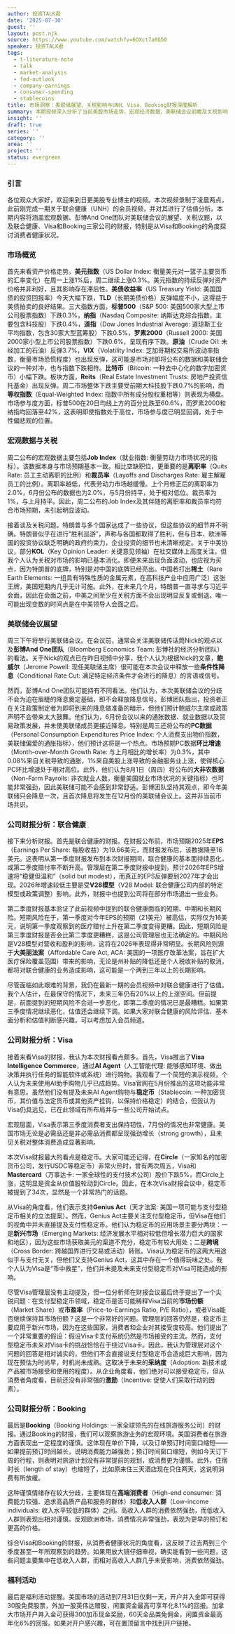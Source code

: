 ```yaml
---
author: 投资TALK君
date: '2025-07-30'
guest: ''
layout: post.njk
source: https://www.youtube.com/watch?v=6OXct7a0G50
speaker: 投资TALK君
tags:
  - t-literature-note
  - talk
  - market-analysis
  - fed-outlook
  - company-earnings
  - consumer-spending
  - stablecoins
title: 市场洞察：美联储展望、关税影响与UNH、Visa、Booking财报深度解析
summary: 本期视频深入分析了当前美股市场走势、宏观经济数据、美联储会议前瞻及关税影响。重点解读了联合健康、Visa和Booking的最新财报，揭示了医疗赔付风险、消费者健康状况差异，并探讨了Visa对AI购物和稳定币的看法。
insight: ''
draft: true
series: ''
category: ''
area: ''
project: ''
status: evergreen
---
```

### 引言

各位观众大家好，欢迎来到日更美股专业博主的视频。本次视频录制于凌晨两点，此前刚完成一期关于联合健康（UNH）的会员视频，并对其进行了估值分析。本期内容将涵盖宏观数据、彭博And One团队对美联储会议的展望、关税议题，以及联合健康、Visa和Booking三家公司的财报，特别是从Visa和Booking的角度探讨消费者健康状况。

### 市场概览

首先来看资产价格走势。**美元指数**（US Dollar Index: 衡量美元对一篮子主要货币的汇率变化）在周一上涨1%后，周二继续上涨0.3%。美元指数的持续反弹对资产价格并非利好，且其影响存在滞后性。**美债收益率**（US Treasury Yield: 美国国债的投资回报率）今天大幅下跌，**TLD**（长期美债价格）反弹幅度不小，这得益于美债拍卖的良好结果。三大指数方面，**标普500**（S&P 500: 美国500家大型上市公司股票指数）下跌0.3%，**纳指**（Nasdaq Composite: 纳斯达克综合指数，主要包含科技股）下跌0.4%，**道指**（Dow Jones Industrial Average: 道琼斯工业平均指数，包含30家大型蓝筹股）下跌0.5%，**罗素2000**（Russell 2000: 美国2000家小型上市公司股票指数）下跌0.6%，呈现有序下跌。**原油**（Crude Oil: 未经加工的石油）反弹3.7%，**VIX**（Volatility Index: 芝加哥期权交易所波动率指数，衡量市场恐慌程度）也出现反弹，这可能是市场对即将公布的数据和美联储会议的一种对冲，也与指数下跌相符。**比特币**（Bitcoin: 一种去中心化的数字加密货币）小幅下跌。板块方面，**Reits**（Real Estate Investment Trusts: 房地产投资信托基金）出现反弹。周二市场整体下跌主要受前期大科技股下跌0.7%的影响，而**等权指数**（Equal-Weighted Index: 指数中所有成分股权重相等）则表现为横盘。市场参与度方面，标普500在20日均线上方的百分比跌至60.6%，而罗素2000和纳指均回落至42%，这表明即使指数处于高位，市场参与度已明显回调，处于中性偏悲观的位置。

### 宏观数据与关税

周二公布的宏观数据主要包括**Job Index**（就业指数: 衡量劳动力市场状况的指标）。该数据本身与市场预期基本一致。相比空缺职位，更重要的是**离职率**（Quits Rate: 员工主动离职的比例）和**裁员率**（Layoffs and Discharges Rate: 雇主解雇员工的比例）。离职率越低，代表劳动力市场越缓慢。上个月修正后的离职率为2.0%，6月份公布的数据也为2.0%，与5月份持平，处于相对低位。裁员率为1%，与上月持平。因此，周二公布的Job Index及其伴随的离职率和裁员率均符合市场预期，未引起明显波动。

接着谈及关税问题。特朗普与多个国家达成了一些协议，但这些协议的细节并不明确。特朗普似乎在进行“胜利巡游”，声称与各国都取得了胜利，但与日本、欧洲等国的投资协议缺乏明确的政府约束力，企业投资的细节也未清晰规定。关于中美协议，部分**KOL**（Key Opinion Leader: 关键意见领袖）在社交媒体上高度关注，但我个人认为关税对市场的影响已基本消化。即便未来出现负面波动，也应视为买点，因为特朗普的底牌，特别是对中国的底牌已经亮出。中国若打出**稀土**（Rare Earth Elements: 一组具有特殊性质的金属元素，在高科技产业中应用广泛）这张王牌，美国短期内几乎无计可施。此外，在未来几个月，特朗普一直寻求与习近平会面，因此在会面之前，中美之间至少在关税方面不会出现明显反复或倒退。唯一可能出现变数的时间点是在中美领导人会面之后。

### 美联储会议展望

周三下午将举行美联储会议。在会议前，通常会关注美联储传话筒Nick的观点以及**彭博And One团队**（Bloomberg Economics Team: 彭博社的经济分析团队）的看法。关于Nick的观点已在昨日视频中分享，我个人认为根据Nick的文章，**鲍威尔**（Jerome Powell: 现任美联储主席）很可能在本次会议中释放一些**条件性降息**（Conditional Rate Cut: 满足特定经济条件才会进行的降息）的言语或信号。

然而，彭博And One团队可能持有不同看法。他们认为，本次美联储会议的分歧不会为迫在眉睫的降息奠定基础，即不会释放降息信号。彭博团队指出，投资者正在关注政策制定者为即将到来的降息做准备的暗示，但他们预计鲍威尔主席或政策声明不会带来太大鼓舞。他们认为，6月份会议以来的通胀数据、就业数据以及贸易政策发展，并未使美联储成员更接近降息。特别是周三还将公布的**PC数据**（Personal Consumption Expenditures Price Index: 个人消费支出物价指数，美联储偏爱的通胀指标），他们预计这将是一个热点。市场预期PC数据**环比增速**（Month-over-Month Growth Rate: 与上月相比的增长率）为0.3%，其中0.08%来自关税导致的通胀，1%来自美股上涨导致的金融服务业上涨，使得核心PC环比增速处于相对高位。此外，他们认为8月1日（周四）将公布的**大非农数据**（Non-Farm Payrolls: 非农就业人数，衡量美国就业市场状况的关键指标）也可能非常强劲，因此美联储可能不会感到非常舒适。彭博团队坚持其观点，即今年美联储只会降息一次，且首次降息将发生在12月份的美联储会议上。这并非当前市场共识。

### 公司财报分析：联合健康

接下来分析财报。首先是联合健康的财报。在财报公布前，市场预期2025年**EPS**（Earnings Per Share: 每股收益）为19.66美元，而财报发布后，该数据降至16美元。这表明从第一季度财报发布到本次财报期间，联合健康的基本面持续恶化，或第二季度赔付率不断升高。管理层在第二季度财报中提到，预计2026年EPS增速将“稳健但温和”（solid but modest），而真正的EPS反弹要到2027年才会出现。2026年增速较低主要是受**V28模型**（V28 Model: 联合健康公司内部的特定模型或政策调整）影响。此外，财报中也提到公司将在部分市场退出一些业务。

第二季度财报基本验证了此前视频中提到的联合健康面临的短期、中期和长期风险。短期风险在于，第一季度对今年EPS的预期（21美元）被高估，实际仅为16美元，说明第一季度观察到的医疗赔付上升在第二季度变得更糟。因此，短期风险是第三季度财报是否会比第二季度更糟糕，这是公司管理层也无法确定的。中期风险是V28模型对营收和盈利的影响，这将在2026年表现得非常明显。长期风险则源于**大美丽法案**（Affordable Care Act, ACA: 美国的一项医疗改革法案，旨在扩大医疗保险覆盖范围）带来的影响，无论是州补贴的降低还是个人税收补贴的取消，都将对联合健康的业务造成影响，这可能是一个两到三年以上的长期影响。

尽管面临如此艰难的背景，我仍在最新一期的会员视频中对联合健康进行了估值。我个人估计，在最保守的情况下，未来三年仍有20%以上的上涨空间。但前提是，前面提到的短期风险不会进一步恶化，即第二季度的情况已是最糟糕。如果第三季度情况继续恶化，估值还会继续下调。如果大家对联合健康的风险评估、基本面分析和估值判断感兴趣，可以考虑加入会员频道。

### 公司财报分析：Visa

接着来看Visa的财报，我认为本次财报看点颇多。首先，Visa推出了**Visa Intelligence Commerce**，通过**AI Agent**（人工智能代理: 能够感知环境、做出决策并执行任务的智能软件或系统）进行购物。我观看了一个简短的演示视频，个人认为未来使用AI助手购物几乎已成趋势。Visa官网在5月份推出的这项功能非常有意思。虽然他们没有提及未来AI Agent购物与**稳定币**（Stablecoin: 一种加密货币，其价值与法定货币或其他资产挂钩，以保持价格稳定）的结合，但我认为Visa仍具远见，已在此领域有所布局并与一些公司开始试点。

宏观层面，Visa表示第三季度消费者支出保持韧性，7月份的情况也非常健康。美国市场无论是必需品还是非必需品消费都呈现强劲增长（strong growth），且未见关税对整体消费造成显著影响。

本次Visa财报最大的看点是稳定币。大家可能还记得，在**Circle**（一家知名的加密货币公司，发行USDC等稳定币）非常火热时，曾有两次周五，Visa和**Mastercard**（万事达卡: 一家全球性的支付技术公司）股价下跌5%，而Circle上涨，这明显是资金从价值股轮动到Circle。因此，在本次Visa财报会议中，稳定币被提到了34次，显然是一个非常热门的话题。

从Visa的角度看，他们表示支持**Genius Act**（天才法案: 美国一项可能与支付型稳定币相关的立法提案）。然而，Genius Act主要关注支付型稳定币，但Visa在他们的视角中并未直接提及支付性稳定币。他们认为稳定币的应用场景主要分两块：一是**新兴市场**（Emerging Markets: 经济发展水平相对较低但增长潜力巨大的国家和地区），因为这些市场获取美元的渠道不充分，稳定币有较大用处；二是**跨境**（Cross Border: 跨越国界进行交易或活动）转账。Visa认为稳定币的这两大用途似乎与支付无关，但他们又支持Genius Act，这其中存在一个值得玩味之处。我个人认为Visa是“币中救星”，他们并未提及未来支付型稳定币对Visa可能造成的影响。

尽管Visa管理层没有主动提及，但一位分析师在财报会议最后终于提出了一个尖锐问题：在支付型稳定币领域，稳定币是否可能稀释Visa当前的**市场份额**（Market Share）或**市盈率**（Price-to-Earnings Ratio, P/E Ratio），或者Visa能否继续保持其市场份额？这是一个非常好的问题。管理层的回答仍然是，稳定币主要应用于新兴市场，因为在这些国家，消费者和企业对其接受度较高。他们提出了一个非常重要的假设：假设Visa卡支付系统仍然是市场接受的主流。然而，支付型稳定币未来对Visa卡的挑战恰恰在于绕过Visa卡。因此，我认为管理层对这个问题的回答是相对诚实的，但他们不会直接说支付型稳定币会造成巨大影响，因为现在预估为时尚早，时机尚未成熟。这取决于未来的**采纳度**（Adoption: 新技术或产品被市场接受和使用的程度）。从企业角度看，他们绝对可以接受稳定币，但从消费者角度看，目前还没有非常强的**激励**（Incentive: 促使人们采取行动的因素）。

### 公司财报分析：Booking

最后是**Booking**（Booking Holdings: 一家全球领先的在线旅游服务公司）的财报。通过Booking的财报，我们可以观察旅游业务的宏观环境。美国消费者在旅游方面表现出一定程度的谨慎。这体现在单价下降，以及订单预订时间窗口缩短——如果提前预订时间越长，说明消费能力越强劲；预订时间窗口缩短，例如今天订下周的行程，则表明对旅游计划没有非常提前的规划，或消费更为谨慎。此外，住宿时长（length of stay）也缩短了，比如原来住三天酒店现在只住两天，这说明消费有所放缓。

这种谨慎情绪存在较大分歧，主要体现在**高端消费者**（High-end consumer: 消费能力较强、追求高品质产品和服务的群体）和**低收入人群**（Low-income individuals: 收入水平较低的群体）之间。高收入人群的消费依然强劲，而低收入人群则表现出相对谨慎。反观欧洲市场，消费情况非常强劲，表现为更早的预订和更高的价格。

综合Visa和Booking的财报，从消费者健康状况的角度看，这反映了过去两到三个季度甚至一年所观察到的趋势。如果用放大镜仔细审视，确实能看到一些问题，这些问题主要集中在低收入人群，而相对高收入人群几乎未受影响，消费依然强劲。

### 福利活动

最后是福利活动提醒。美国市场的活动到7月31日仅剩一天，开户并入金即可获得30股免费股票，外加一股英伟达赠股，闲置资金最高可享年化8.1%的回报。加拿大市场开户并入金可获得300加币现金奖励，60天全品类免佣金，闲置资金最高年化6%的回报。如果对开户感兴趣，可在置顶留言中找到开户链接。